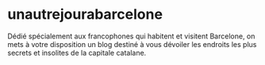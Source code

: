 # unautrejourabarcelone
Dédié spécialement aux francophones qui habitent et visitent Barcelone, on mets à votre disposition un blog destiné à vous dévoiler les endroits les plus secrets et insolites de la capitale catalane. 
